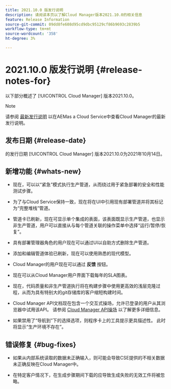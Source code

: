 ```yaml
---
title: 2021.10.0 版发行说明
description: 请阅读本页以了解Cloud Manager版本2021.10.0的相关信息
feature: Release Information
source-git-commit: 09dd8fe608d95cd9dbc95129cf86b9693c2839b5
workflow-type: tm+mt
source-wordcount: '358'
ht-degree: 3%

---
```


# 2021.10.0 版发行说明 {#release-notes-for}

以下部分概述了 [!UICONTROL Cloud Manager] 版本2021.10.0。

>[!NOTE]
>请参阅 [最新发行说明](https://experienceleague.adobe.com/docs/experience-manager-cloud-service/onboarding/getting-access/release-notes-cloud-manager/release-notes-cm-current.html?lang=en#getting-access) 以在AEMas a Cloud Service中查看Cloud Manager的最新发行说明。

## 发布日期 {#release-date}

的发行日期 [!UICONTROL Cloud Manager] 版本2021.10.0为2021年10月14日。

## 新增功能 {#whats-new}

* 现在，可以以“紧急”模式执行生产管道，从而绕过用于紧急部署的安全和性能测试步骤。

* 为了与Cloud Service保持一致，现在将在UI中引用现有部署管道并将其标记为“完整堆栈”管道。

* 管道卡已刷新，现在可显示单个集成的表面，该表面既显示生产管道，也显示非生产管道，用户可以直接从与每个管道关联的操作菜单中选择“运行/暂停/恢复”。

* 具有部署管理器角色的用户现在可以通过UI以自助方式删除生产管道。

* 添加和编辑管道体验已刷新，现在可以使用熟悉的现代模型。

* Cloud Manager的用户现在可以通过 **反馈** 按钮。

* 现在可以从Cloud Manager用户界面下载每年的SLA图表。

* 现在，代码质量和非生产管道执行将在构建步骤中使用更高效的浅层克隆过程，从而为具有特别大的git存储库的客户缩短构建时间。

* Cloud Manager API文档现在包含一个交互式操场，允许已登录的用户从其浏览器中试用该API。 请参阅 [Cloud Manager API操场](https://www.adobe.io/experience-cloud/cloud-manager/reference/playground/) 以了解更多详细信息。

* 如果禁用了“导航到”下的选择选项，则程序卡上的工具提示更具描述性。 此时将显示“生产环境不存在”。


## 错误修复 {#bug-fixes}

* 如果从内部系统读取的数据未正确输入，则可能会导致CSE提供的不相关数据未正确反映在Cloud Manager中。

* 在特定客户情况下，在生成步骤期间下载的应导致生成失败的无效工件将被忽略。
